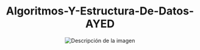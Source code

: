 <h1 align="center">Algoritmos-Y-Estructura-De-Datos-AYED</h1>
<p align="center">
  <!-- <img src= "https://github.com/NahuelArn/Algoritmos-Y-Estructura-De-Datos-AYED/assets/100500003/209739ed-b3aa-4a50-8815-7e5672706730" autoplay alt="Descripción de la imagen"> -->
  <img src= "https://github.com/NahuelArn/Fundamentos-De-Organizacion-De-Datos-FOD/assets/100500003/3f0478fe-e6ec-4c99-88b2-58bb9157edb0" autoplay alt="Descripción de la imagen">
</p>